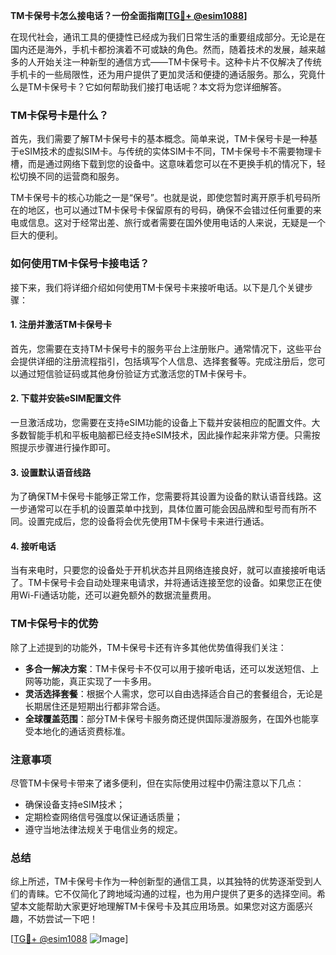**TM卡保号卡怎么接电话？一份全面指南[[TG💪+ @esim1088](https://t.me/s/esim1088)]**

在现代社会，通讯工具的便捷性已经成为我们日常生活的重要组成部分。无论是在国内还是海外，手机卡都扮演着不可或缺的角色。然而，随着技术的发展，越来越多的人开始关注一种新型的通信方式——TM卡保号卡。这种卡片不仅解决了传统手机卡的一些局限性，还为用户提供了更加灵活和便捷的通话服务。那么，究竟什么是TM卡保号卡？它如何帮助我们接打电话呢？本文将为您详细解答。

### TM卡保号卡是什么？

首先，我们需要了解TM卡保号卡的基本概念。简单来说，TM卡保号卡是一种基于eSIM技术的虚拟SIM卡。与传统的实体SIM卡不同，TM卡保号卡不需要物理卡槽，而是通过网络下载到您的设备中。这意味着您可以在不更换手机的情况下，轻松切换不同的运营商和服务。

TM卡保号卡的核心功能之一是“保号”。也就是说，即使您暂时离开原手机号码所在的地区，也可以通过TM卡保号卡保留原有的号码，确保不会错过任何重要的来电或信息。这对于经常出差、旅行或者需要在国外使用电话的人来说，无疑是一个巨大的便利。

### 如何使用TM卡保号卡接电话？

接下来，我们将详细介绍如何使用TM卡保号卡来接听电话。以下是几个关键步骤：

#### 1. 注册并激活TM卡保号卡

首先，您需要在支持TM卡保号卡的服务平台上注册账户。通常情况下，这些平台会提供详细的注册流程指引，包括填写个人信息、选择套餐等。完成注册后，您可以通过短信验证码或其他身份验证方式激活您的TM卡保号卡。

#### 2. 下载并安装eSIM配置文件

一旦激活成功，您需要在支持eSIM功能的设备上下载并安装相应的配置文件。大多数智能手机和平板电脑都已经支持eSIM技术，因此操作起来非常方便。只需按照提示步骤进行操作即可。

#### 3. 设置默认语音线路

为了确保TM卡保号卡能够正常工作，您需要将其设置为设备的默认语音线路。这一步通常可以在手机的设置菜单中找到，具体位置可能会因品牌和型号而有所不同。设置完成后，您的设备将会优先使用TM卡保号卡来进行通话。

#### 4. 接听电话

当有来电时，只要您的设备处于开机状态并且网络连接良好，就可以直接接听电话了。TM卡保号卡会自动处理来电请求，并将通话连接至您的设备。如果您正在使用Wi-Fi通话功能，还可以避免额外的数据流量费用。

### TM卡保号卡的优势

除了上述提到的功能外，TM卡保号卡还有许多其他优势值得我们关注：

- **多合一解决方案**：TM卡保号卡不仅可以用于接听电话，还可以发送短信、上网等功能，真正实现了一卡多用。
- **灵活选择套餐**：根据个人需求，您可以自由选择适合自己的套餐组合，无论是长期居住还是短期出行都非常合适。
- **全球覆盖范围**：部分TM卡保号卡服务商还提供国际漫游服务，在国外也能享受本地化的通话资费标准。

### 注意事项

尽管TM卡保号卡带来了诸多便利，但在实际使用过程中仍需注意以下几点：

- 确保设备支持eSIM技术；
- 定期检查网络信号强度以保证通话质量；
- 遵守当地法律法规关于电信业务的规定。

### 总结

综上所述，TM卡保号卡作为一种创新型的通信工具，以其独特的优势逐渐受到人们的青睐。它不仅简化了跨地域沟通的过程，也为用户提供了更多的选择空间。希望本文能帮助大家更好地理解TM卡保号卡及其应用场景。如果您对这方面感兴趣，不妨尝试一下吧！

[[TG💪+ @esim1088](https://t.me/s/esim1088) ![Image](https://i.postimg.cc/4NQfJmqS/Snipaste-2025-05-13-00-14-12.png)]